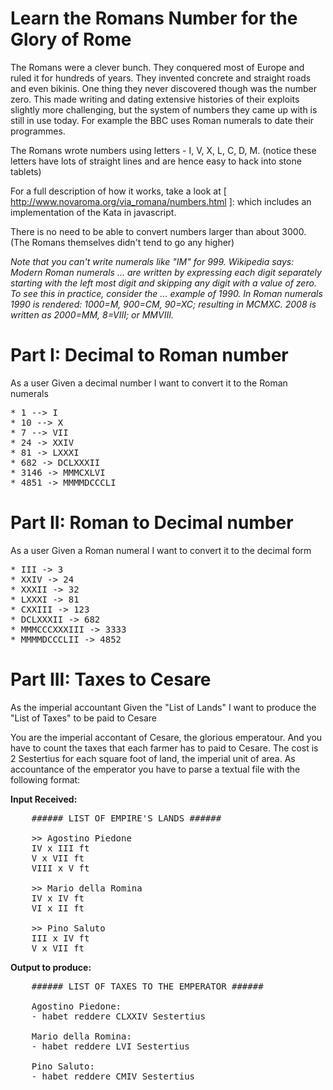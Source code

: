 Learn the Romans Number for the Glory of Rome
======================================

The Romans were a clever bunch. They conquered most of Europe and ruled it for hundreds of years. They invented concrete and straight roads and even bikinis. 
One thing they never discovered though was the number zero. This made writing and dating extensive histories of their exploits slightly more challenging, but the system of numbers they came up with is still in use today. For example the BBC uses Roman numerals to date their programmes.

The Romans wrote numbers using letters - I, V, X, L, C, D, M. (notice these letters have lots of straight lines and are hence easy to hack into stone tablets)

For a full description of how it works, take a look at [ http://www.novaroma.org/via_romana/numbers.html ]: which includes an implementation of the Kata in javascript.

There is no need to be able to convert numbers larger than about 3000. (The Romans themselves didn't tend to go any higher)

*Note that you can't write numerals like "IM" for 999. Wikipedia says: Modern Roman numerals ... are written by expressing each digit separately starting with the left most digit and skipping any digit with a value of zero. To see this in practice, consider the ... example of 1990. In Roman numerals 1990 is rendered: 1000=M, 900=CM, 90=XC; resulting in MCMXC. 2008 is written as 2000=MM, 8=VIII; or MMVIII.*

Part I: Decimal to Roman number
===================
As a user
	Given a decimal number
	I want to convert it to the Roman numerals

<pre>
* 1 --> I
* 10 --> X
* 7 --> VII
* 24 -> XXIV
* 81 -> LXXXI
* 682 -> DCLXXXII
* 3146 -> MMMCXLVI
* 4851 -> MMMMDCCCLI
</pre>

Part II: Roman to Decimal number
===================
As a user
	Given a Roman numeral
	I want to convert it to the decimal form
	
<pre>
* III -> 3
* XXIV -> 24
* XXXII -> 32
* LXXXI -> 81
* CXXIII -> 123
* DCLXXXII -> 682
* MMMCCCXXXIII -> 3333
* MMMMDCCCLII -> 4852
</pre>


Part III: Taxes to Cesare
===================
As the imperial accountant
	Given the "List of Lands"
	I want to produce the "List of Taxes" to be paid to Cesare


You are the imperial accontant of Cesare, the glorious emperatour. And you have to count the taxes that each farmer has to paid to Cesare. 
The cost is 2 Sestertius for each square foot of land, the imperial unit of area.
As accountance of the emperator you have to parse a textual file with the following format:
		
**Input Received:**
<pre>
	###### LIST OF EMPIRE'S LANDS ######
	
	>> Agostino Piedone
	IV x III ft
	V x VII ft
	VIII x V ft
	
	>> Mario della Romina
	IV x IV ft
	VI x II ft
	
	>> Pino Saluto
	III x IV ft
	V x VII ft
</pre>
	
**Output to produce:**
<pre>
	###### LIST OF TAXES TO THE EMPERATOR ######

	Agostino Piedone:
	- habet reddere CLXXIV Sestertius
	
	Mario della Romina:
	- habet reddere LVI Sestertius
	 
	Pino Saluto: 
	- habet reddere CMIV Sestertius
</pre>


